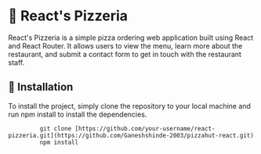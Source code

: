 # 🍕 React's Pizzeria
React's Pizzeria is a simple pizza ordering web application built using React and React Router. It allows users to view the menu, learn more about the restaurant, and submit a contact form to get in touch with the restaurant staff.

## 🚀 Installation
To install the project, simply clone the repository to your local machine and run npm install to install the dependencies.

             git clone [https://github.com/your-username/react-pizzeria.git](https://github.com/Ganeshshinde-2003/pizzahut-react.git)
             npm install
